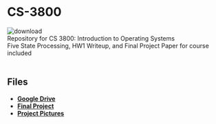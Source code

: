 # CS-3800
![download](https://user-images.githubusercontent.com/91383782/211229807-3a0d52b5-d269-4978-b265-5810354e62cc.png)<br/>
Repository for CS 3800: Introduction to Operating Systems\
Five State Processing, HW1 Writeup, and Final Project Paper for course included
<br/><br/>

## Files
- __[Google Drive](https://drive.google.com/drive/u/0/folders/1oHVCVHLb9wpPPY9QO7IA0vKsB4wmcdHh)__
- __[Final Project](Final-Project)__
- __[Project Pictures](Pictures)__
